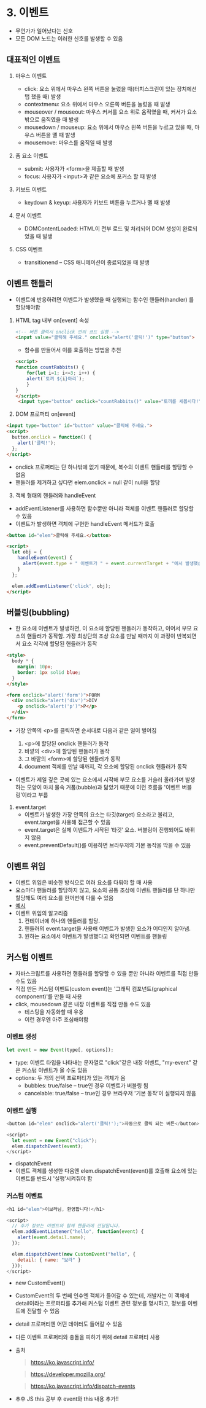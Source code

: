 # 3. 이벤트
- 무언가가 일어났다는 신호
- 모든 DOM 노드는 이러한 신호를 발생할 수 있음

## 대표적인 이벤트
1. 마우스 이벤트
   - click: 요소 위에서 마우스 왼쪽 버튼을 눌렀을 때(터치스크린이 있는 장치에선 탭 했을 때) 발생
   - contextmenu: 요소 위에서 마우스 오른쪽 버튼을 눌렀을 때 발생
   - mouseover / mouseout:  마우스 커서를 요소 위로 움직였을 때, 커서가 요소 밖으로 움직였을 때 발생
   - mousedown / mouseup: 요소 위에서 마우스 왼쪽 버튼을 누르고 있을 때, 마우스 버튼을 뗄 때 발생
   - mousemove: 마우스를 움직일 때 발생

2. 폼 요소 이벤트
   - submit: 사용자가  \<form>을 제출할 때 발생
   - focus: 사용자가 \<input>과 같은 요소에 포커스 할 때 발생

3. 키보드 이벤트
   - keydown & keyup: 사용자가 키보드 버튼을 누르거나 뗄 때 발생

4. 문서 이벤트
   - DOMContentLoaded: HTML이 전부 로드 및 처리되어 DOM 생성이 완료되었을 때 발생

5. CSS 이벤트
   - transitionend – CSS 애니메이션이 종료되었을 때 발생

## 이벤트 핸들러
- 이벤트에 반응하려면 이벤트가 발생했을 때 실행되는 함수인 핸들러(handler) 를 할당해야함
1. HTML tag 내부 on[event] 속성
   ```html
   <!-- 버튼 클릭시 onclick 안의 코드 실행 -->
   <input value="클릭해 주세요." onclick="alert('클릭!')" type="button">
   ```
   - 함수를 만들어서 이를 호출하는 방법을 추천
   ```html
   <script>
   function countRabbits() {
       for(let i=1; i<=3; i++) {
       alert(`토끼 ${i}마리`);
       }
   }
   </script>
    <input type="button" onclick="countRabbits()" value="토끼를 세봅시다!">
   ```

2. DOM 프로퍼티 on[event]
```html
<input type="button" id="button" value="클릭해 주세요.">
<script>
  button.onclick = function() {
    alert('클릭!');
  };
</script>
```
- onclick 프로퍼티는 단 하나밖에 없기 때문에, 복수의 이벤트 핸들러를 할당할 수 없음
- 핸들러를 제거하고 싶다면 elem.onclick = null 같이 null을 할당

3. 객체 형태의 핸들러와 handleEvent
- addEventListener를 사용하면 함수뿐만 아니라 객체를 이벤트 핸들러로 할당할 수 있음
- 이벤트가 발생하면 객체에 구현한 handleEvent 메서드가 호출
```html 
<button id="elem">클릭해 주세요.</button>

<script>
  let obj = {
    handleEvent(event) {
      alert(event.type + " 이벤트가 " + event.currentTarget + "에서 발생했습니다.");
    }
  };

  elem.addEventListener('click', obj);
</script>
```

## 버블링(bubbling)
- 한 요소에 이벤트가 발생하면, 이 요소에 할당된 핸들러가 동작하고, 이어서 부모 요소의 핸들러가 동작함. 가장 최상단의 조상 요소를 만날 때까지 이 과정이 반복되면서 요소 각각에 할당된 핸들러가 동작
```html
<style>
  body * {
    margin: 10px;
    border: 1px solid blue;
  }
</style>

<form onclick="alert('form')">FORM
  <div onclick="alert('div')">DIV
    <p onclick="alert('p')">P</p>
  </div>
</form>
```
- 가장 안쪽의 \<p>를 클릭하면 순서대로 다음과 같은 일이 벌어짐
   1. \<p>에 할당된 onclick 핸들러가 동작
   2. 바깥의 \<div>에 할당된 핸들러가 동작
   3. 그 바깥의 \<form>에 할당된 핸들러가 동작
   4. document 객체를 만날 때까지, 각 요소에 할당된 onclick 핸들러가 동작

- 이벤트가 제일 깊은 곳에 있는 요소에서 시작해 부모 요소를 거슬러 올라가며 발생하는 모양이 마치 물속 거품(bubble)과 닮았기 때문에 이런 흐름을 '이벤트 버블링’이라고 부름

1. event.target
   - 이벤트가 발생한 가장 안쪽의 요소는 타깃(target) 요소라고 불리고, event.target을 사용해 접근할 수 있음
   - event.target은 실제 이벤트가 시작된 ‘타깃’ 요소. 버블링이 진행되어도 바뀌지 않음
   - event.preventDefault()를 이용하면 브라우저의 기본 동작을 막을 수 있음

## 이벤트 위임
- 이벤트 위임은 비슷한 방식으로 여러 요소를 다뤄야 할 때 사용
-  요소마다 핸들러를 할당하지 않고, 요소의 공통 조상에 이벤트 핸들러를 단 하나만 할당해도 여러 요소를 한꺼번에 다룰 수 있음
- [예시](./event.html)
- 이벤트 위임의 알고리즘
   1. 컨테이너에 하나의 핸들러를 할당.
   2. 핸들러의 event.target을 사용해 이벤트가 발생한 요소가 어디인지 알아냄.
   3. 원하는 요소에서 이벤트가 발생했다고 확인되면 이벤트를 핸들링

## 커스텀 이벤트
- 자바스크립트를 사용하면 핸들러를 할당할 수 있을 뿐만 아니라 이벤트를 직접 만들 수도 있음
- 직접 만든 커스텀 이벤트(custom event)는 '그래픽 컴포넌트(graphical component)'를 만들 때 사용
- click, mousedown 같은 내장 이벤트를 직접 만들 수도 있음
   - 테스팅을 자동화할 때 유용
   - 이런 경우엔 아주 조심해야함

### 이벤트 생성
```javascript
let event = new Event(type[, options]);
```
- type: 이벤트 타입을 나타내는 문자열로 "click"같은 내장 이벤트, "my-event" 같은 커스텀 이벤트가 올 수도 있음
- options: 두 개의 선택 프로퍼티가 있는 객체가 옴
   - bubbles: true/false – true인 경우 이벤트가 버블링 됨
   - cancelable: true/false – true인 경우 브라우저 '기본 동작’이 실행되지 않음

### 이벤트 실행
```javascript
<button id="elem" onclick="alert('클릭!');">자동으로 클릭 되는 버튼</button>

<script>
  let event = new Event("click");
  elem.dispatchEvent(event);
</script>
```
- dispatchEvent
- 이벤트 객체를 생성한 다음엔 elem.dispatchEvent(event)를 호출해 요소에 있는 이벤트를 반드시 '실행’시켜줘야 함

### 커스텀 이벤트
```javascript
<h1 id="elem">이보라님, 환영합니다!</h1>

<script>
  // 추가 정보는 이벤트와 함께 핸들러에 전달됩니다.
  elem.addEventListener("hello", function(event) {
    alert(event.detail.name);
  });

  elem.dispatchEvent(new CustomEvent("hello", {
    detail: { name: "보라" }
  }));
</script>
```
- new CustomEvent()
- CustomEvent의 두 번째 인수엔 객체가 들어갈 수 있는데, 개발자는 이 객체에 detail이라는 프로퍼티를 추가해 커스텀 이벤트 관련 정보를 명시하고, 정보를 이벤트에 전달할 수 있음
- detail 프로퍼티엔 어떤 데이터도 들어갈 수 있음
- 다른 이벤트 프로퍼티와 충돌을 피하기 위해 detail 프로퍼티 사용


- 출처
   > https://ko.javascript.info/

   > https://developer.mozilla.org/
   
   > https://ko.javascript.info/dispatch-events
   
- 추후 JS this 공부 후 event와 this 내용 추가!!
